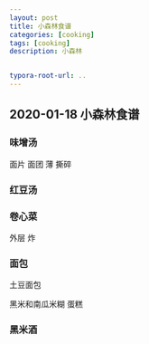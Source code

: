```yaml
---
layout: post
title: 小森林食谱
categories: [cooking]
tags: [cooking]
description: 小森林


typora-root-url: ..
---
```




## 2020-01-18 小森林食谱

### 味增汤

面片 面团  薄 撕碎



### 红豆汤



### 卷心菜 

外层 炸



### 面包

土豆面包

黑米和南瓜米糊 蛋糕



### 黑米酒





